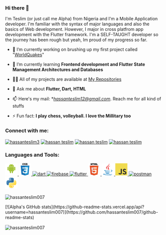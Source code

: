 ### Hi there 👋

I'm Teslim (or just call me Alpha) from Nigeria and I'm a Mobile Application developer. I'm familiar with the syntax of major languages and also the basics of Web development. However, I major in cross platfrom app development with the Flutter framework. I'm a SELF-TAUGHT developer so the journey has been rough but yeah, Im proud of my progress so far.

- 🔭 I’m currently working on brushing up my first project called "[WorldQuakes](https://github.com/HassanTeslim007/earthquake_app)"

- 🌱 I’m currently learning **Frontend development and Flutter State Management Architectures and Databases**

- 👨‍💻 All of my projects are available at [My Repositories](https://github.com/HassanTeslim007?tab=repositories)

- 💬 Ask me about **Flutter, Dart, HTML**

- 📫 Here's my mail: **hassanteslim12@gmail.com*. Reach me for all kind of stuffs

- ⚡ Fun fact: **I play chess, volleyball. I love the Millitary too**

<h3 align="left">Connect with me:</h3>
<p align="left">
<a href="https://twitter.com/hassanteslim3" target="blank"><img align="center" src="https://raw.githubusercontent.com/rahuldkjain/github-profile-readme-generator/master/src/images/icons/Social/twitter.svg" alt="hassanteslim3" height="30" width="40" /></a>
<a href="https://linkedin.com/in/hassan teslim" target="blank"><img align="center" src="https://raw.githubusercontent.com/rahuldkjain/github-profile-readme-generator/master/src/images/icons/Social/linked-in-alt.svg" alt="hassan teslim" height="30" width="40" /></a>
<a href="https://fb.com/hassan teslim" target="blank"><img align="center" src="https://raw.githubusercontent.com/rahuldkjain/github-profile-readme-generator/master/src/images/icons/Social/facebook.svg" alt="hassan teslim" height="30" width="40" /></a>
<a href="https://instagram.com/hassan teslim" target="blank"><img align="center" src="https://raw.githubusercontent.com/rahuldkjain/github-profile-readme-generator/master/src/images/icons/Social/instagram.svg" alt="hassan teslim" height="30" width="40" /></a>
</p>

<h3 align="left">Languages and Tools:</h3>
<p align="left"> <a href="https://developer.android.com" target="_blank" rel="noreferrer"> <img src="https://raw.githubusercontent.com/devicons/devicon/master/icons/android/android-original-wordmark.svg" alt="android" width="40" height="40"/> </a> <a href="https://www.w3schools.com/css/" target="_blank" rel="noreferrer"> <img src="https://raw.githubusercontent.com/devicons/devicon/master/icons/css3/css3-original-wordmark.svg" alt="css3" width="40" height="40"/> </a> <a href="https://dart.dev" target="_blank" rel="noreferrer"> <img src="https://www.vectorlogo.zone/logos/dartlang/dartlang-icon.svg" alt="dart" width="40" height="40"/> </a> <a href="https://firebase.google.com/" target="_blank" rel="noreferrer"> <img src="https://www.vectorlogo.zone/logos/firebase/firebase-icon.svg" alt="firebase" width="40" height="40"/> </a> <a href="https://flutter.dev" target="_blank" rel="noreferrer"> <img src="https://www.vectorlogo.zone/logos/flutterio/flutterio-icon.svg" alt="flutter" width="40" height="40"/> </a> <a href="https://www.w3.org/html/" target="_blank" rel="noreferrer"> <img src="https://raw.githubusercontent.com/devicons/devicon/master/icons/html5/html5-original-wordmark.svg" alt="html5" width="40" height="40"/> </a> <a href="https://www.java.com" target="_blank" rel="noreferrer"> <img src="https://raw.githubusercontent.com/devicons/devicon/master/icons/java/java-original.svg" alt="java" width="40" height="40"/> </a> <a href="https://developer.mozilla.org/en-US/docs/Web/JavaScript" target="_blank" rel="noreferrer"> <img src="https://raw.githubusercontent.com/devicons/devicon/master/icons/javascript/javascript-original.svg" alt="javascript" width="40" height="40"/> </a> <a href="https://postman.com" target="_blank" rel="noreferrer"> <img src="https://www.vectorlogo.zone/logos/getpostman/getpostman-icon.svg" alt="postman" width="40" height="40"/> </a> <a href="https://www.python.org" target="_blank" rel="noreferrer"> <img src="https://raw.githubusercontent.com/devicons/devicon/master/icons/python/python-original.svg" alt="python" width="40" height="40"/> </a> </p>

<p><img align="center" src="https://github-readme-stats.vercel.app/api/top-langs?username=hassanteslim007&show_icons=true&locale=en&layout=compact" alt="hassanteslim007" /></p>
[![Alpha's GitHub stats](https://github-readme-stats.vercel.app/api?username=hassanteslim007)](https://github.com/hassanteslim007/github-readme-stats)

<p><img align="center" src="https://github-readme-streak-stats.herokuapp.com/?user=hassanteslim007&" alt="hassanteslim007" /></p>

